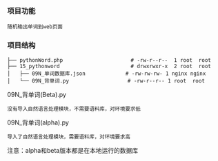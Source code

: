 ### 项目功能
```
随机输出单词到web页面
```

### 项目结构

```
├── pythonWord.php                      # -rw-r--r--  1 root  root
├── 15_pythonword                       # drwxrwxr-x  2 root  root        
│   ├── 09N_单词数据库.json             # -rw-rw-rw- 1 nginx nginx 
│   └── 09N_背单词.py                   # -rw-r--r-- 1 root  root

```

09N_背单词(Beta).py
```
没有导入自然语言处理模块，不需要语料库，对环境要求低
```


09N_背单词(alpha).py
```
导入了自然语言处理模块，需要语料库，对环境要求高
```

注意：alpha和beta版本都是在本地运行的数据库

